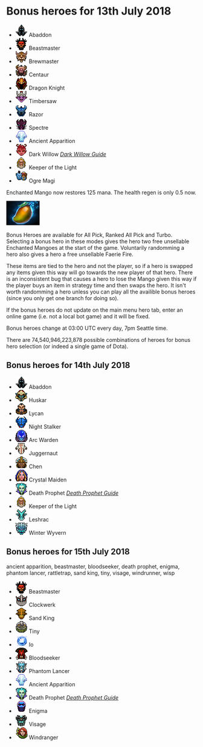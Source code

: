 # Bonus heroes for 13th July 2018

[//]: # (List bonus heroes here, use /images/miniheroes/heroname for picture)

- ![Abaddon](/images/miniheroes/abaddon.png) Abaddon
- ![Beastmaster](/images/miniheroes/beastmaster.png) Beastmaster
- ![Brew](/images/miniheroes/brewmaster.png) Brewmaster
- ![Centaur](/images/miniheroes/centaur.png) Centaur
- ![DK](/images/miniheroes/dragon_knight.png) Dragon Knight
- ![Timber](/images/miniheroes/shredder.png) Timbersaw
- ![Razor](/images/miniheroes/razor.png) Razor
- ![Spectre](/images/miniheroes/spectre.png) Spectre
- ![AA](/images/miniheroes/ancient_apparition.png) Ancient Apparition
- ![Willow](/images/miniheroes/dark_willow.png) Dark Willow [*Dark Willow Guide*](https://steamcommunity.com/sharedfiles/filedetails/?id=1189494162)
- ![KOTL](/images/miniheroes/keeper_of_the_light.png) Keeper of the Light
- ![Ogre](/images/miniheroes/ogre_magi.png) Ogre Magi

Enchanted Mango now restores 125 mana. The health regen is only 0.5 now.

![Enchanted Mango image](/images/miniheroes/enchanted_mango.png)

Bonus Heroes are available for All Pick, Ranked All Pick and Turbo. Selecting a bonus hero in these modes gives the hero two free unsellable Enchanted Mangoes at the start of the game. Voluntarily randomming a hero also gives a hero a free unsellable Faerie Fire.

These items are tied to the hero and not the player, so if a hero is swapped any items given this way will go towards the new player of that hero. There is an inconsistent bug that causes a hero to lose the Mango given this way if the player buys an item in strategy time and then swaps the hero. It isn't worth randomming a hero unless you can play all the availible bonus heroes (since you only get one branch for doing so).

If the bonus heroes do not update on the main menu hero tab, enter an online game (i.e. not a local bot game) and it will be fixed.

Bonus heroes change at 03:00 UTC every day, 7pm Seattle time.

There are 74,540,946,223,878 possible combinations of heroes for bonus hero selection (or indeed a single game of Dota).

## Bonus heroes for 14th July 2018

- ![Abaddon](/images/miniheroes/abaddon.png) Abaddon
- ![Huskar](/images/miniheroes/huskar.png) Huskar
- ![Lycan](/images/miniheroes/lycan.png) Lycan
- ![NS](/images/miniheroes/night_stalker.png) Night Stalker
- ![ArcW](/images/miniheroes/arc_warden.png) Arc Warden
- ![Jugg](/images/miniheroes/juggernaut.png) Juggernaut
- ![Chen](/images/miniheroes/chen.png) Chen
- ![CM](/images/miniheroes/crystal_maiden.png) Crystal Maiden
- ![DP](/images/miniheroes/death_prophet.png) Death Prophet [*Death Prophet Guide*](https://steamcommunity.com/sharedfiles/filedetails/?id=1439026485)
- ![KOTL](/images/miniheroes/keeper_of_the_light.png) Keeper of the Light
- ![Lesh](/images/miniheroes/leshrac.png) Leshrac
- ![WW](/images/miniheroes/winter_wyvern.png) Winter Wyvern

## Bonus heroes for 15th July 2018

ancient apparition, beastmaster, bloodseeker, death prophet, enigma, phantom lancer, rattletrap, sand king, tiny, visage, windrunner, wisp

- ![BM](/images/miniheroes/beastmaster.png) Beastmaster
- ![Clock](/images/miniheroes/rattletrap.png) Clockwerk
- ![SK](/images/miniheroes/sand_king.png) Sand King
- ![Tiny](/images/miniheroes/tiny.png) Tiny
- ![Io](/images/miniheroes/wisp.png) Io
- ![Seeker](/images/miniheroes/bloodseeker.png) Bloodseeker
- ![PL](/images/miniheroes/phantom_lancer.png) Phantom Lancer
- ![AA](/images/miniheroes/ancient_apparition.png) Ancient Apparition
- ![DP](/images/miniheroes/death_prophet.png) Death Prophet [*Death Prophet Guide*](https://steamcommunity.com/sharedfiles/filedetails/?id=1439026485)
- ![Enigma](/images/miniheroes/enigma.png) Enigma
- ![Visage](/images/miniheroes/visage.png) Visage
- ![Wind](/images/miniheroes/windrunner.png) Windranger
